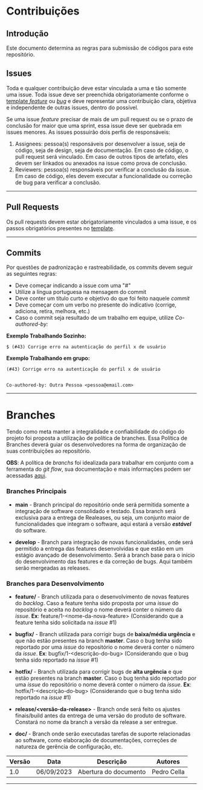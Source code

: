 # Contribuições

## Introdução
Este documento determina as regras para submissão de códigos para este repositório.

## Issues

Toda e qualquer contribuição deve estar vinculada a uma e tão somente uma issue. Toda issue deve ser preenchida obrigatoriamente conforme o [template _feature_](https://github.com/fga-eps-mds/2023-2-GEROcuidado-Doc/blob/main/.github/ISSUE_TEMPLATE/template-das-issues.md) ou [_bug_](https://github.com/fga-eps-mds/2023-2-GEROcuidado-Doc/blob/main/.github/ISSUE_TEMPLATE/template-de-bug-report.md) e deve representar uma contribuição clara, objetiva e independente de outras issues, dentro do possível.

Se uma issue _feature_ precisar de mais de um pull request ou se o prazo de conclusão for maior que uma sprint, essa issue deve ser quebrada em issues menores. As issues possuirão dois perfis de responsáveis:

1. Assignees: pessoa(s) responsáveis por desenvolver a issue, seja de código, seja de design, seja de documentação. Em caso de código, o pull request será vinculado. Em caso de outros tipos de artefato, eles devem ser linkados ou anexados na issue como prova de conclusão.
2. Reviewers: pessoa(s) responsáveis por verificar a conclusão da issue. Em caso de código, eles devem executar a funcionalidade ou correção de bug para verificar a conclusão.

---

## Pull Requests

Os pull requests devem estar obrigatoriamente vinculados a uma issue, e os passos obrigatórios presentes no [template](https://github.com/fga-eps-mds/2023-2-GEROcuidado-Doc/blob/main/.github/template-dos-pull-requests).

---

## Commits

Por questões de padronização e rastreabilidade, os commits devem seguir as seguintes regras:

- Deve começar indicando a issue com uma "#"
- Utilize a língua portuguesa na mensagem do commit
- Deve conter um título curto e objetivo do que foi feito naquele _commit_
- Deve começar com um verbo no presente do indicativo (corrige, adiciona, retira, melhora, etc.)
- Caso o commit seja resultado de um trabalho em equipe, utilize *Co-authored-by:*

__Exemplo Trabalhando Sozinho:__
    
    $ (#43) Corrige erro na autenticação do perfil x de usuário


__Exemplo Trabalhando em grupo:__
    
    (#43) Corrige erro na autenticação do perfil x de usuário


    Co-authored-by: Outra Pessoa <pessoa@email.com>

---

# Branches

Tendo como meta manter a integralidade e confiabilidade do código do projeto foi proposta a utilização de política de branches. Essa Política de Branches deverá guiar os desenvolvedores na forma de organização de suas contribuições ao repositório.

__OBS__: A política de _branchs_ foi idealizada para trabalhar em conjunto com a ferramenta do _git flow_, sua documentação e mais informações podem ser acessadas [aqui](https://github.com/nvie/gitflow).

### Branches Principais

* __main__ - Branch principal do repositório onde será permitida somente a integração de software consolidado e testado. Essa branch será exclusiva para a entrega de Realeases, ou seja, um conjunto maior de funcionalidades que integram o software, aqui estará a versão _**estável**_ do software.

* __develop__ - Branch para integração de novas funcionalidades, onde será permitido a entrega das features desenvolvidas e que estão em um estágio avançado de desenvolvimento. Será a branch base para o início do desenvolvimento das features e da correção de bugs. Aqui também serão mergeadas as releases.

### Branches para Desenvolvimento

* __feature/<nome-da-feature>__ - Branch utilizada para o desenvolvimento de novas features do _backlog_. Caso a feature tenha sido proposta por uma _issue_ do repositório e aceita no _backlog_ o nome deverá conter o número da _issue_. **Ex**: feature/1-\<nome-da-nova-feature> (Considerando que a feature tenha sido solicitada na _issue_ #1)

* __bugfix/<nome-do-bug>__ - Branch utilizada para corrigir bugs de **baixa/média urgência** e que não estão presentes na branch __master__. Caso o bug tenha sido reportado por uma _issue_ do repositório o nome deverá conter o número da _issue_. **Ex**: bugfix/1-\<descrição-do-bug> (Considerando que o bug tenha sido reportado na _issue_ #1)

* __hotfix/<nome-do-bug>__ - Branch utilizada para corrigir bugs de **alta urgência** e que estão presentes na branch __master__. Caso o bug tenha sido reportado por uma _issue_ do repositório o nome deverá conter o número da _issue_. **Ex**: hotfix/1-<descrição-do-bug> (Considerando que o bug tenha sido reportado na _issue_ #1)

* __release/<versão-da-release>__ - Branch onde será feito os ajustes finais/build antes da entrega de uma versão do produto de software. Constará no nome da branch a versão da release a ser entregue.

* __doc/<tema-ou-natureza>__ - Branch onde serão executadas tarefas de suporte relacionadas ao software, como elaboração de documentações, correções de natureza de gerência de configuração, etc.


| Versão | Data       | Descrição | Autores |
| ------ | ---------- | --------- | ------- |
| 1.0    | 06/09/2023 | Abertura do documento | Pedro Cella |

---